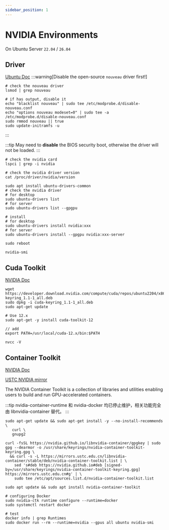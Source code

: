 ```yaml
---
sidebar_position: 1
---
```


# NVIDIA Environments
On Ubuntu Server `22.04` / `26.04`
## Driver
[Ubuntu Doc](https://documentation.ubuntu.com/server/how-to/graphics/install-nvidia-drivers/)
:::warning[Disable the open-source `nouveau` driver first!]
```shell
# check the nouveau driver
lsmod | grep nouveau

# if has output, disable it
echo "blacklist nouveau" | sudo tee /etc/modprobe.d/disable-nouveau.conf
echo "options nouveau modeset=0" | sudo tee -a /etc/modprobe.d/disable-nouveau.conf
sudo rmmod nouveau || true
sudo update-initramfs -u
```
:::

:::tip
May need to **disable** the BIOS security boot, otherwise the driver will not be loaded.
:::

```shell
# check the nvidia card
lspci | grep -i nvidia

# check the nvidia driver version
cat /proc/driver/nvidia/version

sudo apt install ubuntu-drivers-common
# check the nvidia driver
# for desktop
sudo ubuntu-drivers list
# for server
sudo ubuntu-drivers list --gpgpu

# install
# for desktop
sudo ubuntu-drivers install nvidia:xxx
# for server
sudo ubuntu-drivers install --gpgpu nvidia:xxx-server

sudo reboot
```

```shell
nvidia-smi
```



## Cuda Toolkit
[NVIDIA Doc](https://developer.nvidia.com/cuda-downloads?target_os=Linux&target_arch=x86_64&Distribution=Ubuntu&target_version=22.04&target_type=deb_network)

```shell
wget https://developer.download.nvidia.com/compute/cuda/repos/ubuntu2204/x86_64/cuda-keyring_1.1-1_all.deb
sudo dpkg -i cuda-keyring_1.1-1_all.deb
sudo apt-get update

# Use 12.x
sudo apt-get -y install cuda-toolkit-12
```
```shell title="~/.bashrc"
// add
export PATH=/usr/local/cuda-12.x/bin:$PATH
```
```shell
nvcc -V
```


## Container Toolkit
[NVIDIA Doc](https://docs.nvidia.com/datacenter/cloud-native/container-toolkit/latest/install-guide.html)

[USTC NVIDIA mirror](https://mirrors.ustc.edu.cn/help/libnvidia-container.html)

The NVIDIA Container Toolkit is a collection of libraries and utilities enabling users to build and run GPU-accelerated containers.

:::tip
nvidia-container-runtime 和 nvidia-docker 均已停止维护，相关功能完全由 libnvidia-container 替代。
:::

```shell
sudo apt-get update && sudo apt-get install -y --no-install-recommends \
   curl \
   gnupg2
```

```shell
curl -fsSL https://nvidia.github.io/libnvidia-container/gpgkey | sudo gpg --dearmor -o /usr/share/keyrings/nvidia-container-toolkit-keyring.gpg \
  && curl -s -L https://mirrors.ustc.edu.cn/libnvidia-container/stable/deb/nvidia-container-toolkit.list | \
    sed 's#deb https://nvidia.github.io#deb [signed-by=/usr/share/keyrings/nvidia-container-toolkit-keyring.gpg] https://mirrors.ustc.edu.cn#g' | \
    sudo tee /etc/apt/sources.list.d/nvidia-container-toolkit.list
```

```shell
sudo apt update && sudo apt install nvidia-container-toolkit
```

```shell
# configuring Docker
sudo nvidia-ctk runtime configure --runtime=docker
sudo systemctl restart docker

# test
docker info | grep Runtimes
sudo docker run --rm --runtime=nvidia --gpus all ubuntu nvidia-smi
```